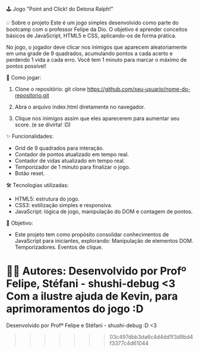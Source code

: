 🕹️ Jogo "Point and Click! do Detona Ralph!"

💡 Sobre o projeto
Este é um jogo simples desenvolvido como parte do bootcamp com o professor Felipe da Dio. O objetivo é aprender conceitos básicos de JavaScript, HTML5 e CSS, aplicando-os de forma prática.

No jogo, o jogador deve clicar nos inimigos que aparecem aleatoriamente em uma grade de 9 quadrados, acumulando pontos a cada acerto e perdendo 1 vida a cada erro. Você tem 1 minuto para marcar o máximo de pontos possível!

🚀 Como jogar:

1. Clone o repositório: git clone https://github.com/seu-usuario/nome-do-repositorio.git

2. Abra o arquivo index.html diretamente no navegador.

3. Clique nos inimigos assim que eles aparecerem para aumentar seu score. (e se divirta! :D)

✨ Funcionalidades:
- Grid de 9 quadrados para interação.
- Contador de pontos atualizado em tempo real.
- Contador de vidas atualizado em tempo real.
- Temporizador de 1 minuto para finalizar o jogo.
- Botão reset.

🛠️ Tecnologias utilizadas:
- HTML5: estrutura do jogo.
- CSS3: estilização simples e responsiva.
- JavaScript: lógica de jogo, manipulação do DOM e contagem de pontos.

🎯 Objetivo:
- Este projeto tem como propósito consolidar conhecimentos de JavaScript para iniciantes, explorando:
    Manipulação de elementos DOM.
    Temporizadores.
    Eventos de clique.

👩‍💻 Autores:
Desenvolvido por Profº Felipe, Stéfani - shushi-debug <3
Com a ilustre ajuda de Kevin, para aprimoramentos do jogo :D
=======
Desenvolvido por Profº Felipe e Stéfani - shushi-debug :D <3
>>>>>>> 03c497dbb3da6c4d4dd1f3d9bd4f3377c4d61044
